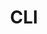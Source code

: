 ---
title: CLI
excerpt: CLI의 이해
categories: CS
tags: [codestates, CS]
toc: true
toc_sticky: true
author_profile: true
sidebar_main: true
---